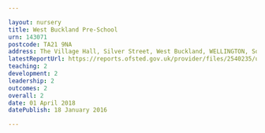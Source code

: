 ```yaml
---

layout: nursery
title: West Buckland Pre-School
urn: 143071
postcode: TA21 9NA
address: The Village Hall, Silver Street, West Buckland, WELLINGTON, Somerset, TA21 9NA
latestReportUrl: https://reports.ofsted.gov.uk/provider/files/2540235/urn/143071.pdf
teaching: 2
development: 2
leadership: 2
outcomes: 2
overall: 2
date: 01 April 2018 
datePublish: 18 January 2016

---
```

